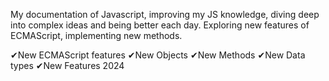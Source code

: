 
My documentation of Javascript, improving my JS knowledge, diving deep into complex ideas and being better each day. Exploring new features of ECMAScript, implementing new methods.

✔New ECMAScript features
✔New Objects
✔New Methods
✔New Data types
✔New Features 2024

